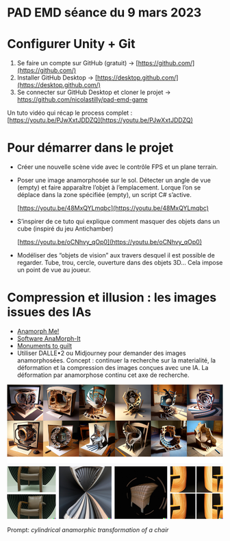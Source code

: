 # PAD EMD séance du 9 mars 2023

# Configurer Unity + Git

1. Se faire un compte sur GitHub (gratuit) → [https://github.com/](https://github.com/)
2. Installer GitHub Desktop → [https://desktop.github.com/](https://desktop.github.com/)
3. Se connecter sur GitHub Desktop et cloner le projet → https://github.com/nicolastilly/pad-emd-game

Un tuto vidéo qui récap le process complet : [https://youtu.be/PJwXxtJDDZQ](https://youtu.be/PJwXxtJDDZQ)

# Pour démarrer dans le projet

- Créer une nouvelle scène vide avec le contrôle FPS et un plane terrain.

- Poser une image anamorphosée sur le sol. Détecter un angle de vue (empty) et faire apparaître l’objet à l’emplacement. Lorque l’on se déplace dans la zone spécifiée (empty), un script C# s’active.

    [https://youtu.be/48MxQYLmqbc](https://youtu.be/48MxQYLmqbc)

- S’inspirer de ce tuto qui explique comment masquer des objets dans un cube (inspiré du jeu Antichamber)

    [https://youtu.be/oCNhvy_qOp0](https://youtu.be/oCNhvy_qOp0)

- Modéliser des “objets de vision” aux travers desquel il est possible de regarder. Tube, trou, cercle, ouverture dans des objets 3D… Cela impose un point de vue au joueur.

# Compression et illusion  :  les images issues des IAs

- [Anamorph Me!](https://www.anamorphosis.com/software.html)
- [Software AnaMorph-It](https://www.anamorphosen.ch/en/software/)
- [Monuments to guilt](https://louisthings.itch.io/monuments-to-guilt)
- Utiliser DALLE•2 ou Midjourney pour demander des images anamorphosées. Concept : continuer la recherche sur la materialité, la déformation et la compression des images conçues avec une IA. La déformation par anamorphose continu cet axe de recherche.

![](exemples-prompts.png)

Prompt: *cylindrical anamorphic transformation of a chair*